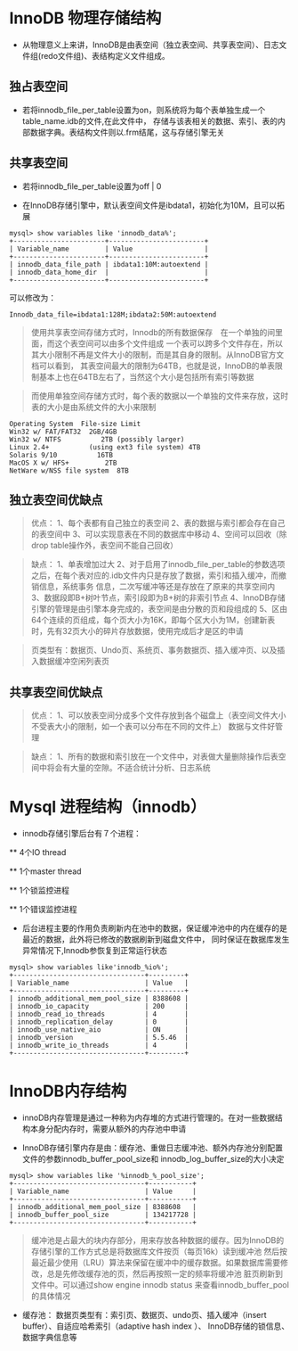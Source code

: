# InnoDB 物理存储结构

* 从物理意义上来讲，InnoDB是由表空间（独立表空间、共享表空间）、日志文件组(redo文件组)、表结构定义文件组成。

## 独占表空间

* 若将innodb_file_per_table设置为on，则系统将为每个表单独生成一个table_name.idb的文件,在此文件中，
存储与该表相关的数据、索引、表的内部数据字典。表结构文件则以.frm结尾，这与存储引擎无关

## 共享表空间

* 若将innodb_file_per_table设置为off | 0

* 在InnoDB存储引擎中，默认表空间文件是ibdata1，初始化为10M，且可以拓展

```
mysql> show variables like 'innodb_data%';
+-----------------------+------------------------+
| Variable_name         | Value                  |
+-----------------------+------------------------+
| innodb_data_file_path | ibdata1:10M:autoextend |
| innodb_data_home_dir  |                        |
+-----------------------+------------------------+
```
可以修改为：
```
Innodb_data_file=ibdata1:128M;ibdata2:50M:autoextend
```
> 使用共享表空间存储方式时，Innodb的所有数据保存　在一个单独的间里面，而这个表空间可以由多个文件组成
一个表可以跨多个文件存在，所以其大小限制不再是文件大小的限制，而是其自身的限制。从InnoDB官方文档可以看到，
其表空间最大的限制为64TB，也就是说，InnoDB的单表限制基本上也在64TB左右了，当然这个大小是包括所有索引等数据

> 而使用单独空间存储方式时，每个表的数据以一个单独的文件来存放，这时表的大小是由系统文件的大小来限制

```
Operating System  File-size Limit
Win32 w/ FAT/FAT32  2GB/4GB
Win32 w/ NTFS          2TB (possibly larger)
Linux 2.4+          (using ext3 file system) 4TB
Solaris 9/10          16TB
MacOS X w/ HFS+         2TB
NetWare w/NSS file system  8TB
```

## 独立表空间优缺点

> 优点：
1、每个表都有自己独立的表空间
2、表的数据与索引都会存在自己的表空间中
3、可以实现意表在不同的数据库中移动
4、空间可以回收（除drop table操作外，表空间不能自己回收）

> 缺点：
1、单表增加过大
2、对于启用了innodb_file_per_table的参数选项之后，在每个表对应的.idb文件内只是存放了数据，索引和插入缓冲，而撤销信息，系统事务
信息，二次写缓冲等还是存放在了原来的共享空间内
3、数据段即B+树叶节点，索引段即为B+树的非索引节点
4、InnoDB存储引擎的管理是由引擎本身完成的，表空间是由分散的页和段组成的
5、区由64个连续的页组成，每个页大小为16K，即每个区大小为1M，创建新表时，先有32页大小的碎片存放数据，使用完成后才是区的申请

>页类型有：数据页、Undo页、系统页、事务数据页、插入缓冲页、以及插入数据缓冲空闲列表页

## 共享表空间优缺点

> 优点：
1、可以放表空间分成多个文件存放到各个磁盘上（表空间文件大小不受表大小的限制，如一个表可以分布在不同的文件上）
数据与文件好管理

> 缺点：
1、所有的数据和索引放在一个文件中，对表做大量删除操作后表空间中将会有大量的空隙。不适合统计分析、日志系统


# Mysql 进程结构（innodb）

* innodb存储引擎后台有７个进程：

** 4个IO thread

** 1个master thread

** 1个锁监控进程

** 1个错误监控进程

* 后台进程主要的作用负责刷新内在池中的数据，保证缓冲池中的内在缓存的是最近的数据，此外将已修改的数据刷新到磁盘文件中，
同时保证在数据库发生异常情况下,Innodb参恢复到正常运行状态

```
mysql> show variables like'innodb_%io%';
+---------------------------------+---------+
| Variable_name                   | Value   |
+---------------------------------+---------+
| innodb_additional_mem_pool_size | 8388608 |
| innodb_io_capacity              | 200     |
| innodb_read_io_threads          | 4       |
| innodb_replication_delay        | 0       |
| innodb_use_native_aio           | ON      |
| innodb_version                  | 5.5.46  |
| innodb_write_io_threads         | 4       |
+---------------------------------+---------+
```

# InnoDB内存结构

* innoDB内存管理是通过一种称为内存堆的方式进行管理的。在对一些数据结构本身分配内存时，需要从额外的内存池中申请

* InnoDB存储引擎内存是由：缓存池、重做日志缓冲池、额外内存池分别配置文件的参数innodb_buffer_pool_size和
innodb_log_buffer_size的大小决定

```
mysql> show variables like '%innodb_%_pool_size';
+---------------------------------+-----------+
| Variable_name                   | Value     |
+---------------------------------+-----------+
| innodb_additional_mem_pool_size | 8388608   |
| innodb_buffer_pool_size         | 134217728 |
+---------------------------------+-----------+
```
> 缓冲池是占最大的块内存部分，用来存放各种数据的缓存。因为InnoDB的存储引擎的工作方式总是将数据库文件按页（每页16k）读到缓冲池
然后按最近最少使用（LRU）算法来保留在缓冲中的缓存数据。如果数据库需要修改，总是先修改缓存池的页，然后再按照一定的频率将缓冲池
脏页刷新到文件中。可以通过show engine innodb status 来查看innodb_buffer_pool 的具体情况

* 缓存池：
    数据页类型有：索引页、数据页、undo页、插入缓冲（insert buffer）、自适应哈希索引（adaptive hash index ）、
    InnoDB存储的锁信息、数据字典信息等



